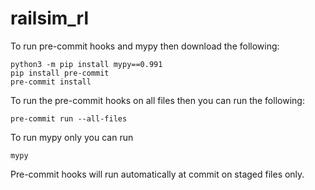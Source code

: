 # railsim_rl

To run pre-commit hooks and mypy then download the following:

```
python3 -m pip install mypy==0.991
pip install pre-commit
pre-commit install
````

To run the pre-commit hooks on all files then you can run the following:
```
pre-commit run --all-files
```

To run mypy only you can run
```
mypy
````

Pre-commit hooks will run automatically at commit on staged files only.
